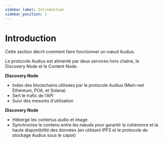 ```yaml
---
sidebar_label: Introduction
sidebar_position: 1
---
```


# Introduction

Cette section décrit comment faire fonctionner un nœud Audius.

Le protocole Audius est alimenté par deux services hors chaîne, le Discovery Node et le Content Node.

**Discovery Node**

* Index des blockchains utilisées par le protocole Audius \(Main-net Ethereum, POA, et Solana\)
* Sert le trafic de l'API
* Suivi des mesures d'utilisation

**Discovery Node**

* Héberge les contenus audio et image
* Synchronise le contenu entre les nœuds pour garantir la cohérence et la haute disponibilité des données (en utilisant IPFS et le protocole de stockage Audius sous le capot)
